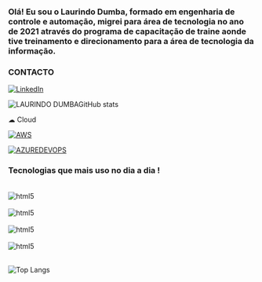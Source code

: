 ### Olá! Eu sou o Laurindo Dumba, formado em engenharia de controle e automação, migrei para área de tecnologia no ano de 2021 através do programa de capacitação de traine aonde tive treinamento e direcionamento para a área de tecnologia da informação.



### CONTACTO



[![LinkedIn](https://img.shields.io/badge/LinkedIn-0077B5?style=for-the-badge&logo=linkedin&logoColor=white)](https://www.linkedin.com/in/laurindo-vilonga-dumba-45b214102/)





![LAURINDO DUMBAGitHub stats](https://github-readme-stats.vercel.app/api?username=laurindodumba&show_icons=true&theme=radical)


☁ Cloud

[![AWS](https://img.shields.io/badge/Amazon_AWS-FF9900?style=for-the-badge&logo=amazonaws&logoColor=white)](https://signin.aws.amazon.com/signin?redirect_uri=https%3A%2F%2Fsa-east-1.console.aws.amazon.com%2Fsagemaker%2Fhome%3FhashArgs%3D%2523%252Flanding%26isauthcode%3Dtrue%26region%3Dsa-east-1%26state%3DhashArgsFromTB_sa-east-1_efcc970944223dfb&client_id=arn%3Aaws%3Asignin%3A%3A%3Aconsole%2Fsagemaker&forceMobileApp=0&code_challenge=asj-Lzw3LRKyDpsu22J7nNuUvUbPYLSbuXoLvZvefkw&code_challenge_method=SHA-256)


[![AZUREDEVOPS](https://img.shields.io/badge/Azure_DevOps-0078D7?style=for-the-badge&logo=azure-devops&logoColor=white)](https://dev.azure.com/dumbalvd/Estudos%20DevOps)

### Tecnologias que mais uso no dia a dia !


<div style="display: inline_block"><br/>
    <img align='center' alt="html5" src="https://img.shields.io/badge/Python-14354C?style=for-the-badge&logo=python&logoColor=white" />

<div style="display: inline_block"><br/>
    <img align='center' alt="html5" src="https://img.shields.io/badge/R-276DC3?style=for-the-badge&logo=r&logoColor=white" />
</div>
<div style="display: inline_block"><br/>
    <img align='center' alt="html5" src="https://img.shields.io/badge/Flask-000000?style=for-the-badge&logo=flask&logoColor=white" />
</div>
<div style="display: inline_block"><br/>
    <img align='center' alt="html5" src="https://img.shields.io/badge/MySQL-00000F?style=for-the-badge&logo=mysql&logoColor=white" />
</div><br/> 

![Top Langs](https://github-readme-stats.vercel.app/api/top-langs/?username=laurindodumba&langs_count=8)
